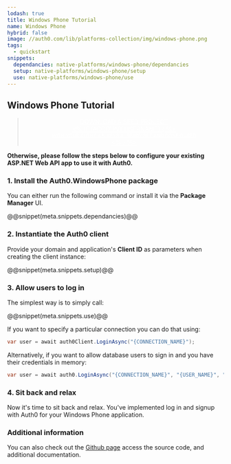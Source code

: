 ```yaml
---
lodash: true
title: Windows Phone Tutorial
name: Windows Phone
hybrid: false
image: //auth0.com/lib/platforms-collection/img/windows-phone.png
tags:
  - quickstart
snippets:
  dependancies: native-platforms/windows-phone/dependancies
  setup: native-platforms/windows-phone/setup
  use: native-platforms/windows-phone/use
---
```


## Windows Phone Tutorial

<div class="package" style="text-align: center;">
  <blockquote>
    <a href="/Auth0.WindowsPhone/master/create-package?path=examples/WindowsPhoneSilverlight&amp;type=none@@account.clientParam@@" class="btn btn-lg btn-success btn-package" style="text-transform: uppercase; color: white">
      <span style="display: block">Download a Seed project</span>
      <% if (account.userName) { %>
        <span class="smaller" style="display:block; font-size: 11px">with your Auth0 API Keys already set and configured</span>
      <% } %>
    </a>
  </blockquote>
</div>

**Otherwise, please follow the steps below to configure your existing ASP.NET Web API app to use it with Auth0.**

### 1. Install the Auth0.WindowsPhone package

You can either run the following command or install it via the **Package Manager** UI.

@@snippet(meta.snippets.dependancies)@@

### 2. Instantiate the Auth0 client
Provide your domain and application's **Client ID** as parameters when creating the client instance:

@@snippet(meta.snippets.setup)@@

### 3. Allow users to log in

The simplest way is to simply call:

@@snippet(meta.snippets.use)@@

If you want to specify a particular connection you can do that using:
```cs
var user = await auth0Client.LoginAsync("{CONNECTION_NAME}");
```

Alternatively, if you want to allow database users to sign in and you have their credentials in memory:
```cs
var user = await auth0.LoginAsync("{CONNECTION_NAME}", "{USER_NAME}", "{PASSWORD}");
```

### 4. Sit back and relax

Now it's time to sit back and relax. You've implemented log in and signup with Auth0 for your Windows Phone application.

### Additional information
You can also check out the [Github page](https://github.com/auth0/auth0.windowsphone) access the source code, and additional documentation.
